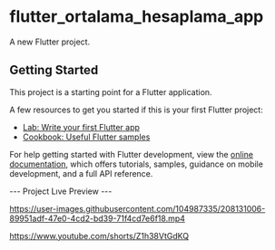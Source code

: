 # flutter_ortalama_hesaplama_app

A new Flutter project.

## Getting Started

This project is a starting point for a Flutter application.

A few resources to get you started if this is your first Flutter project:

- [Lab: Write your first Flutter app](https://docs.flutter.dev/get-started/codelab)
- [Cookbook: Useful Flutter samples](https://docs.flutter.dev/cookbook)

For help getting started with Flutter development, view the
[online documentation](https://docs.flutter.dev/), which offers tutorials,
samples, guidance on mobile development, and a full API reference.

--- Project Lıve Preview ---

https://user-images.githubusercontent.com/104987335/208131006-89951adf-47e0-4cd2-bd39-71f4cd7e6f18.mp4

https://www.youtube.com/shorts/Z1h38VtGdKQ
